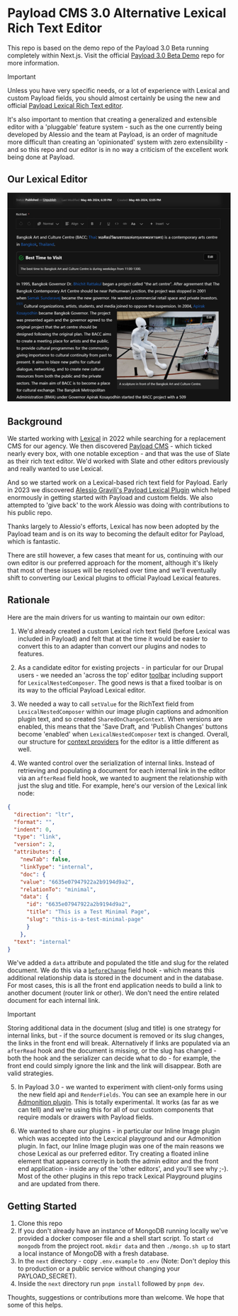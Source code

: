 # Payload CMS 3.0 Alternative Lexical Rich Text Editor

This repo is based on the demo repo of the Payload 3.0 Beta running completely within Next.js. Visit the official [Payload 3.0 Beta Demo](https://github.com/payloadcms/payload-3.0-demo) repo for more information.

> [!IMPORTANT]
> Unless you have very specific needs, or a lot of experience with Lexical and custom Payload fields, you should almost certainly be using the new and official [Payload Lexical Rich Text editor](https://payloadcms.com/docs/rich-text/lexical). 
>

It's also important to mention that creating a generalized and extensible editor with a 'pluggable' feature system - such as the one currently being developed by Alessio and the team at Payload, is an order of magnitude more difficult than creating an 'opinionated' system with zero extensibility - and so this repo and our editor is in no way a criticism of the excellent work being done at Payload.

## Our Lexical Editor

![Lexical Editor](/lexical-editor-screenshot.png "Lexical Editor")

## Background

We started working with [Lexical](https://lexical.dev/) in 2022 while searching for a replacement CMS for our agency. We then discovered [Payload CMS](https://payloadcms.com/) - which ticked nearly every box, with one notable exception - and that was the use of Slate as their rich text editor. We'd worked with Slate and other editors previously and really wanted to use Lexical.

And so we started work on a Lexical-based rich text field for Payload. Early in 2023 we discovered [Alessio Gravili's Payload Lexical Plugin](https://github.com/AlessioGr/payload-plugin-lexical) which helped enormously in getting started with Payload and custom fields. We also attempted to 'give back' to the work Alessio was doing with contributions to his public repo.

Thanks largely to Alessio's efforts, Lexical has now been adopted by the Payload team and is on its way to becoming the default editor for Payload, which is fantastic.

There are still however, a few cases that meant for us, continuing with our own editor is our preferred approach for the moment, although it's likely that most of these issues will be resolved over time and we'll eventually shift to converting our Lexical plugins to official Payload Lexical features.

## Rationale

Here are the main drivers for us wanting to maintain our own editor:

1. We'd already created a custom Lexical rich text field (before Lexical was included in Payload) and felt that at the time it would be easier to convert this to an adapter than convert our plugins and nodes to features.

2. As a candidate editor for existing projects - in particular for our Drupal users - we needed an 'across the top' editor [toolbar](https://github.com/infonomic/payload-alternative-lexical-richtext-editor/blob/main/next/src/payload/adapters/richtext-lexical/field/plugins/toolbar-plugin/index.tsx) including support for `LexicalNestedComposer`. The good news is that a fixed toolbar is on its way to the official Payload Lexical editor.

3. We needed a way to call `setValue` for the RichText field from `LexicalNestedComposer` within our image plugin captions and admonition plugin text, and so created `SharedOnChangeContext`. When versions are enabled, this means that the 'Save Draft, and 'Publish Changes' buttons become 'enabled' when `LexicalNestedComposer` text is changed. Overall, our structure for [context providers](https://github.com/infonomic/payload-alternative-lexical-richtext-editor/blob/main/next/src/payload/adapters/richtext-lexical/field/editor-context.tsx) for the editor is a little different as well.

4. We wanted control over the serialization of internal links. Instead of retrieving and populating a document for each internal link in the editor via an `afterRead` field hook, we wanted to augment the relationship with just the slug and title. For example, here's our version of the Lexical link node:

```json
{
  "direction": "ltr",
  "format": "",
  "indent": 0,
  "type": "link",
  "version": 2,
  "attributes": {
    "newTab": false,
    "linkType": "internal",
    "doc": {
    "value": "6635e07947922a2b9194d9a2",
    "relationTo": "minimal",
    "data": {
      "id": "6635e07947922a2b9194d9a2",
      "title": "This is a Test Minimal Page",
      "slug": "this-is-a-test-minimal-page"
      }
    },
  "text": "internal"
}
```
We've added a `data` attribute and populated the title and slug for the related document. We do this via a [`beforeChange`](https://github.com/infonomic/payload-alternative-lexical-richtext-editor/blob/main/next/src/payload/adapters/richtext-lexical/field/lexical-before-change-hook.ts) field hook - which means this additional relationship data is stored in the document and in the database. For most cases, this is all the front end application needs to build a link to another document (router link or other). We don't need the entire related document for each internal link.

> [!IMPORTANT]
> Storing additional data in the document (slug and title) is one strategy for internal links, but - if the source document is removed or its slug changes, the links in the front end will break. Alternatively if links are populated via an `afterRead` hook and the document is missing, or the slug has changed - both the hook and the serializer can decide what to do - for example, the front end could simply ignore the link and the link will disappear. Both are valid strategies.
>

5. In Payload 3.0 - we wanted to experiment with client-only forms using the new field api and `RenderFields`. You can see an example here in our [Admonition plugin](https://github.com/infonomic/payload-alternative-lexical-richtext-editor/blob/main/next/src/payload/adapters/richtext-lexical/field/plugins/admonition-plugin/admonition-drawer.tsx). This is totally experimental. It works (as far as we can tell) and we're using this for all of our custom components that require modals or drawers with Payload fields.

6. We wanted to share our plugins - in particular our Inline Image plugin which was accepted into the Lexcical playground and our Admonition plugin. In fact, our Inline Image plugin was one of the main reasons we chose Lexical as our preferred editor. Try creating a floated inline element that appears correctly in both the admin editor and the front end application - inside any of the 'other editors', and you'll see why ;-).  Most of the other plugins in this repo track Lexical Playground plugins and are updated from there.

## Getting Started

1. Clone this repo
2. If you don't already have an instance of MongoDB running locally we've provided a docker composer file and a shell start script. To start `cd mongodb` from the project root. `mkdir data` and then `./mongo.sh up` to start a local instance of MongoDB with a fresh database.
3. In the `next` directory - copy `.env.example` to `.env` (Note: Don't deploy this to production or a public service without changing your PAYLOAD_SECRET).
4. Inside the `next` directory run `pnpm install` followed by `pnpm dev`.

Thoughts, suggestions or contributions more than welcome. We hope that some of this helps. 


